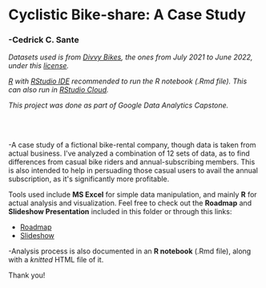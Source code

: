 # Cyclistic Bike-share: A Case Study
### -Cedrick C. Sante

*Datasets used is from [Divvy Bikes](https://divvy-tripdata.s3.amazonaws.com/index.html), the ones from July 2021 to June 2022, under this [license](https://ride.divvybikes.com/data-license-agreement).*

*[R](https://cran.r-project.org/mirrors.html) with [RStudio IDE](https://www.rstudio.com/products/rstudio/download/#download) recommended to run the R notebook (.Rmd file). This can also run in [RStudio Cloud](rstudio.cloud).*

*This project was done as part of Google Data Analytics Capstone.*

<br>
<br>

-A case study of a fictional bike-rental company, though data is taken from actual business. I've analyzed a combination of 12 sets of data, as to find differences from casual bike riders and annual-subscribing members. This is also intended to help in persuading those casual users to avail the annual subscription, as it's significantly more profitable.

Tools used include **MS Excel** for simple data manipulation, and mainly **R** for actual analysis and visualization. Feel free to check out the **Roadmap** and **Slideshow Presentation** included in this folder or through this links: 
  - [Roadmap](https://docs.google.com/document/d/1NrP-5rhY4dA5hN4HwWCeGP3eWc6mn--nZiTXk4OFl_s/edit?usp=sharing)
  - [Slideshow](https://docs.google.com/presentation/d/1PDHf-yU1aZB1BqKPXKldaiuFnZTV0EwI6rUIFHyTny8/edit?usp=sharing)


-Analysis process is also documented in an **R notebook** (.Rmd file), along with a *knitted* HTML file of it.

Thank you!
